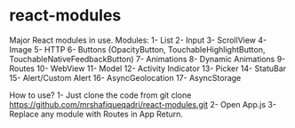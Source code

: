 # react-modules
Major React modules in use.
Modules:
    1- List
    2- Input
    3- ScrollView
    4- Image
    5- HTTP
    6- Buttons (OpacityButton, TouchableHighlightButton, TouchableNativeFeedbackButton)
    7- Animations
    8- Dynamic Animations
    9- Routes
    10- WebView
    11- Model
    12- Activity Indicator
    13- Picker
    14- StatuBar
    15- Alert/Custom Alert
    16- AsyncGeolocation
    17- AsyncStorage

How to use?
    1- Just clone the code from git clone https://github.com/mrshafiqueqadri/react-modules.git
    2- Open App.js
    3- Replace any module with Routes in App Return.
